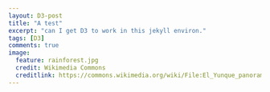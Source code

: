 ```yaml
---
layout: D3-post
title: "A test"
excerpt: "can I get D3 to work in this jekyll environ."
tags: [D3]
comments: true
image:
  feature: rainforest.jpg
  credit: Wikimedia Commons
  creditlink: https://commons.wikimedia.org/wiki/File:El_Yunque_panorama.jpg
---
```


<script>

var width = 960,
    height = 600;

var radius = height / 2 - 5,
    scale = radius,
    velocity = .02;

var projection = d3.geo.orthographic()
    .translate([width / 2, height / 2])
    .scale(scale)
    .clipAngle(90);

var canvas = d3.select("body").append("canvas")
    .attr("width", width)
    .attr("height", height);

var context = canvas.node().getContext("2d");

var path = d3.geo.path()
    .projection(projection)
    .context(context);

d3.json("//github.com/klevan/klevan.github.io/blob/master/d3scripts/world-110m.json", function(error, world) {
  if (error) throw error;

  var land = topojson.feature(world, world.objects.land);

  d3.timer(function(elapsed) {
    context.clearRect(0, 0, width, height);

    projection.rotate([velocity * elapsed, 0]);
    context.beginPath();
    path(land);
    context.fill();

    context.beginPath();
    context.arc(width / 2, height / 2, radius, 0, 2 * Math.PI, true);
    context.lineWidth = 2.5;
    context.stroke();
  });
});

d3.select(self.frameElement).style("height", height + "px");

</script>
